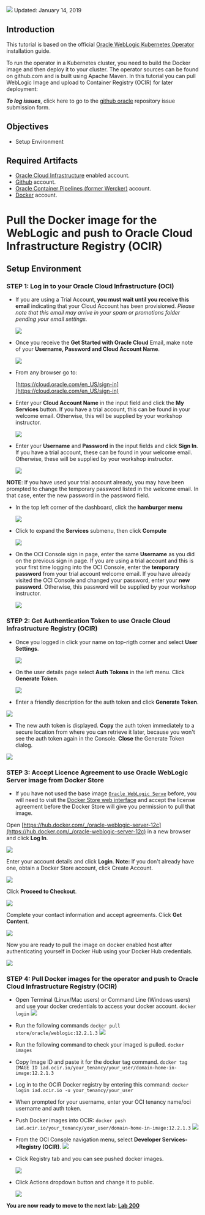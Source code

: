 
![](images/100/header.png)
Updated: January 14, 2019

## Introduction

This tutorial is based on the official [Oracle WebLogic Kubernetes Operator](https://github.com/oracle/weblogic-kubernetes-operator/blob/master/site/installation.md) installation guide.

To run the operator in a Kubernetes cluster, you need to build the Docker image and then deploy it to your cluster. The operator sources can be found on github.com and is built using Apache Maven. In this tutorial you can pull WebLogic Image and upload to Container Registry (OCIR) for later deployment:


**_To log issues_**, click here to go to the [github oracle](https://github.com/oracle/learning-library/issues/new) repository issue submission form.

## Objectives

- Setup Environment

## Required Artifacts

- [Oracle Cloud Infrastructure](https://cloud.oracle.com/en_US/cloud-infrastructure) enabled account.
- [Github](sign.up.github.md) account.
- [Oracle Container Pipelines (former Wercker)](sign.up.wercker.md) account.
- [Docker](sign.up.docker.md) account.

# Pull the Docker image for the WebLogic and push to Oracle Cloud Infrastructure Registry (OCIR)

## Setup Environment

### **STEP 1**: Log in to your Oracle Cloud Infrastructure (OCI)

- If you are using a Trial Account, **you must wait until you receive this email** indicating that your Cloud Account has been provisioned. _Please note that this email may arrive in your spam or promotions folder pending your email settings._

  ![](images/oraclecode/code_9.png)

- Once you receive the **Get Started with Oracle Cloud** Email, make note of your **Username, Password and Cloud Account Name**.

  ![](images/200/0.1.png)

- From any browser go to:

    [https://cloud.oracle.com/en_US/sign-in](https://cloud.oracle.com/en_US/sign-in)

- Enter your **Cloud Account Name** in the input field and click the **My Services** button. If you have a trial account, this can be found in your welcome email. Otherwise, this will be supplied by your workshop instructor.

  ![](images/200/1.png)

- Enter your **Username** and **Password** in the input fields and click **Sign In**. If you have a trial account, these can be found in your welcome email. Otherwise, these will be supplied by your workshop instructor.

  ![](images/200/2.png)

**NOTE**: If you have used your trial account already, you may have been prompted to change the temporary password listed in the welcome email. In that case, enter the new password in the password field.

- In the top left corner of the dashboard, click the **hamburger menu**

  ![](images/200/3.png)

- Click to expand the **Services** submenu, then click **Compute**

  ![](images/200/4.png)

- On the OCI Console sign in page, enter the same **Username** as you did on the previous sign in page. If you are using a trial account and this is your first time logging into the OCI Console, enter the **temporary password** from your trial account welcome email. If you have already visited the OCI Console and changed your password, enter your **new password**. Otherwise, this password will be supplied by your workshop instructor.

  ![](images/200/5.png)

### **STEP 2**: Get Authentication Token to use Oracle Cloud Infrastructure Registry (OCIR)

- Once you logged in click your name on top-rigth corner and select **User Settings**. 

  ![](images/100/user_settings.png)
 
- On the user details page select **Auth Tokens** in the left menu. Click **Generate Token**.
  
  ![](images/100/auth_keys.png) 
  
-  Enter a friendly description for the auth token and click **Generate Token**.

  ![](images/100/ocir_token.png)

- The new auth token is displayed. **Copy** the auth token immediately to a secure location from where you can retrieve it later, because you won't see the auth token again in the Console. **Close** the Generate Token dialog.

 ![](images/100/ocir_token_save.png)


### **STEP 3**: Accept Licence Agreement to use Oracle WebLogic Server image from Docker Store

- If you have not used the base image [`Oracle WebLogic Serve`](https://hub.docker.com/_/oracle-weblogic-server-12c) before, you will need to visit the [Docker Store web interface](https://hub.docker.com/_/oracle-weblogic-server-12c) and accept the license agreement before the Docker Store will give you permission to pull that image.

Open [https://hub.docker.com/_/oracle-weblogic-server-12c](https://hub.docker.com/_/oracle-weblogic-server-12c) in a new browser and click **Log In**.

![](images/100/01.docker.store.login.png)

Enter your account details and click **Login**.
**Note:** If you don't already have one, obtain a Docker Store account, click Create Account.
  
![](images/100/02.docker.store.login.png)

Click **Proceed to Checkout**.

![](images/100/03.docker.store.login.png)

Complete your contact information and accept agreements. Click **Get Content**.

![](images/100/04.docker.store.login.png)

Now you are ready to pull the  image on docker enabled host after authenticating yourself in Docker Hub using your Docker Hub credentials.

![](images/100/05.docker.store.login.png)

### **STEP 4**: Pull Docker images for the operator and push to Oracle Cloud Infrastructure Registry (OCIR)

- Open Terminal (Linux/Mac users) or Command Line (Windows users) and use your docker credentials to access your docker account.
        ```
        docker login
        ```
 ![](images/100/docker_login.png) 

- Run the following commands 
        ```
        docker pull store/oracle/weblogic:12.2.1.3
        ```
 ![](images/100/weblogic_pull.png) 

- Run the following command to check your imaged is pulled.
        ```
        docker images
        ```
- Copy Image ID and paste it for the docker tag command.
        ```
        docker tag IMAGE ID iad.ocir.io/your_tenancy/your_user/domain-home-in-image:12.2.1.3
        ```

- Log in to the OCIR Docker registry by entering this command:
        ```
        docker login iad.ocir.io -u your_tenancy/your_user
        ```
- When prompted for your username, enter your OCI tenancy name/oci username and auth token.
    
- Push Docker images into OCIR:
        ```
        docker push iad.ocir.io/your_tenancy/your_user/domain-home-in-image:12.2.1.3
        ```
![](images/100/docker_push.png) 

- From the OCI Console navigation menu, select **Developer Services->Registry (OCIR)**.
  ![](images/100/ocir.png)

- Click Registry tab and you can see pushed docker images.
  
    ![](images/100/docker_registry.png)

- Click Actions dropdown button and change it to public.

    ![](images/100/docker_registry_public.png)

**You are now ready to move to the next lab: [Lab 200](LabGuide200.md)**